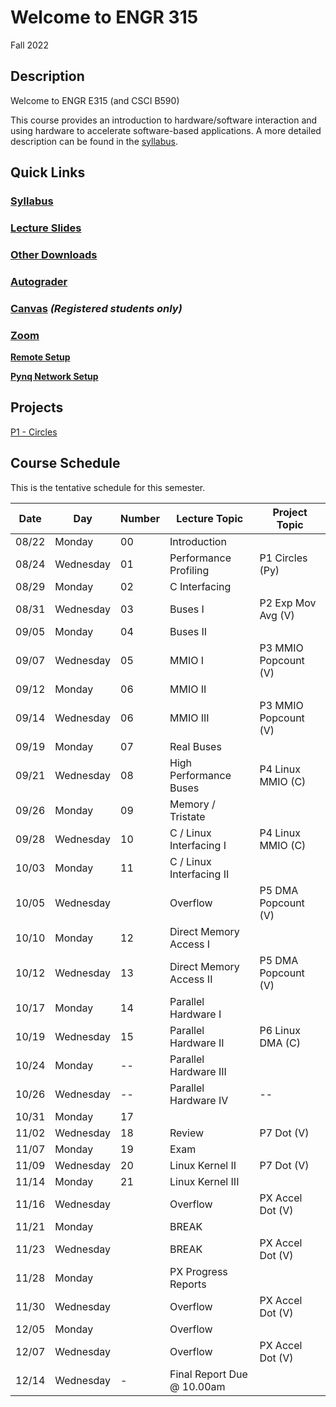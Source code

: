 # Welcome to ENGR 315 

Fall 2022

## Description 

Welcome to ENGR E315 (and CSCI B590)

This course provides an introduction to hardware/software interaction and using
hardware to accelerate software-based
applications. A more detailed description can be found in the
[syllabus](syllabus).

## Quick Links

### [Syllabus](syllabus.md)

### [Lecture Slides](https://github.com/engr315/lecture_slides) 

### [Other Downloads](https://github.com/Engr315/downloads) 

### [Autograder](https://ag.luddy.indiana.edu)

### [Canvas](https://iu.instructure.com/courses/2034331) _(Registered students only)_

<!-- ### [Slack](https://engr315.slack.com)  -->

### [Zoom](https://iu.zoom.us/j/82546848629)

**[Remote Setup](https://uisapp2.iu.edu/confluence-prd/pages/viewpage.action?pageId=280461906)**

**[Pynq Network Setup](https://docs.google.com/document/d/1i-IbmVQ2isauEg50CN2s8E3xESR1mAaM4FTGclJopJ0)**

## Projects

[P1 -
Circles](https://docs.google.com/document/d/19RJuI36xUifk_I7YlBeY-k063Gj4gJEuyoTRnWqXUlA/edit)

<!-- 
[P2 -
EMA](https://docs.google.com/document/d/1cfBDzoIlD9y3EHx-0Q9YKQ-T1hPvglZrRkxLdxBoPe4)

[P3 - Popcount (MMIO)
](https://docs.google.com/document/d/1wziNgmpn2tVlY3KJ_S0K1H8Fy0uqwUYXsahNDnxYBY0)

[P4 - Popcount in C
(MMIO)](https://docs.google.com/document/d/1a8_Wcze2owN2ul_ciEN7DqSM9JZB1u1Sy--n0qr1EiQ)

[P5 - DMA Popcount](https://docs.google.com/document/d/1iBitsh12hDeSGUTO_jiZeCMJVmmj8hG7AxZ9hmOcjGU)

[P6 - DMA Popcount in C](https://docs.google.com/document/d/1No0ThJH7IQrEZT4aiclMCTAKm2VETctFjFmX-5vdYks)

[P7 - Dot Product
](https://docs.google.com/document/d/1T3A0i9VGbKmthQHFEh_VQp2VmV2zO4Fyx23BCP6mLYk)

[P8 - Accel Dot
](https://docs.google.com/document/d/1HjL1aAhHEbYOBpOYRTyEmPGJ3vP-4qZ5IslJoXBLhhk)
-->

<!-- 
SP'2021
[P2 - Correlation](https://docs.google.com/document/d/1OnPW7GvSvcdtVuDCgDzKF1uvwplZkn-wKnNfx14_LTQ)
-->

<!--
SP'2020
[P1 - Blinking LEDs](https://docs.google.com/document/d/1WEp6INc_Z_96oKV1LKEZmKhYWgL1gWm5W6eo9B1y3hA)
[P2 - Mega Multiply](https://docs.google.com/document/d/1f7u7QJJ32AM1liW9sximbdjBCLsJNu3DhcO3tE-Fcyc)
[P3 - Exp. Moving Average](https://docs.google.com/document/d/1e9pKW8jmkTzBqklJmH242OeL7Ld5hEkfb25EU77XLDM)
[P4 - Bitcounting](https://docs.google.com/document/d/1RNPc4r2bKhwEj0n96p_kqQbENdzikBAGi6dRorFOlvU)
[PX - Accelerating Machine Learning](https://docs.google.com/document/d/1UphnXadOCnuIDnqv7KrRn8DV3CH7Q90x0BT59jAW-FI) 
-->

## Course Schedule

This is the tentative schedule for this semester.
                                                        
|  Date  |   Day     | Number| Lecture Topic             |  Project Topic        | 
|  --    |  -----    | --    |  -----                    |     -----             | 
| 08/22  | Monday    | 00    | Introduction              |                       |
| 08/24  | Wednesday | 01    | Performance Profiling     | P1 Circles (Py)       |
| 08/29  | Monday    | 02    | C Interfacing             |                       |
| 08/31  | Wednesday | 03    | Buses I                   | P2 Exp Mov Avg (V)    | 
| 09/05  | Monday    | 04    | Buses II                  |                       |
| 09/07  | Wednesday | 05    | MMIO I                    | P3 MMIO Popcount (V)  |
| 09/12  | Monday    | 06    | MMIO II                   |                       |
| 09/14  | Wednesday | 06    | MMIO III                  | P3 MMIO Popcount (V)  |
| 09/19  | Monday    | 07    | Real Buses                |                       |
| 09/21  | Wednesday | 08    | High Performance Buses    | P4 Linux MMIO (C)     |
| 09/26  | Monday    | 09    | Memory / Tristate         |                       |   
| 09/28  | Wednesday | 10    | C / Linux Interfacing I   | P4 Linux MMIO (C)     |
| 10/03  | Monday    | 11    | C / Linux Interfacing II  |                       |
| 10/05  | Wednesday |       | Overflow                  | P5 DMA Popcount (V)   |
| 10/10  | Monday    | 12    | Direct Memory Access I    |                       |
| 10/12  | Wednesday | 13    | Direct Memory Access II   | P5 DMA Popcount (V)   |
| 10/17  | Monday    | 14    | Parallel Hardware I       |                       |    
| 10/19  | Wednesday | 15    | Parallel Hardware II      | P6 Linux DMA (C)      |
| 10/24  | Monday    | --    | Parallel Hardware III     |                       |
| 10/26  | Wednesday | --    | Parallel Hardware IV      | --                    |
| 10/31  | Monday    | 17    |                           |                       |
| 11/02  | Wednesday | 18    | Review                    | P7 Dot (V)            |
| 11/07  | Monday    | 19    | Exam                      |                       |
| 11/09  | Wednesday | 20    | Linux Kernel II           | P7 Dot (V)            |
| 11/14  | Monday    | 21    | Linux Kernel III          |                       |
| 11/16  | Wednesday |       | Overflow                  | PX Accel Dot (V)      |
| 11/21  | Monday    |       | BREAK                     |                       |
| 11/23  | Wednesday |       | BREAK                     | PX Accel Dot (V)      |
| 11/28  | Monday    |       | PX Progress Reports       |                       |
| 11/30  | Wednesday |       | Overflow                  | PX Accel Dot (V)      | 
| 12/05  | Monday    |       | Overflow                  |                       | 
| 12/07  | Wednesday |       | Overflow                  | PX Accel Dot (V)      |
| 12/14  | Wednesday | -     | Final Report Due @ 10.00am|                       | 
